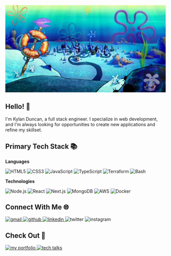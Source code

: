 <p align="center">
	<img alt="Bikini Bottom" src="./assets/bikini-bottom.png" />
</p>

## Hello! 👋

I'm Kylan Duncan, a full stack engineer. I specialize in web development, and I'm always looking for opportunities to create new applications and refine my skillset.

## Primary Tech Stack 📚

**Languages**

![HTML5](https://img.shields.io/badge/-HTML5-000?&logo=html5)
![CSS3](https://img.shields.io/badge/-CSS3-000?&logo=css)
![JavaScript](https://img.shields.io/badge/-JavaScript-000?&logo=javascript)
![TypeScript](https://img.shields.io/badge/-TypeScript-000?&logo=typescript)
![Terraform](https://img.shields.io/badge/-Terraform-000?&logo=terraform)
![Bash](https://img.shields.io/badge/-Bash-000?&logo=gnubash&logoColor=white)

**Technologies**

![Node.js](https://img.shields.io/badge/-Node.js-000?&logo=nodedotjs)
![React](https://img.shields.io/badge/-React-000?&logo=react)
![Next.js](https://img.shields.io/badge/-React-000?&logo=nextdotjs)
![MongoDB](https://img.shields.io/badge/-MongoDB-000?&logo=mongodb)
![AWS](https://img.shields.io/badge/-AWS-000?&logo=amazonwebservices)
![Docker](https://img.shields.io/badge/-Docker-000?&logo=docker)

## Connect With Me 🌐

<div>
    <a href="mailto:kyland03.biz@gmail.com" target="_blank">
        <img src="https://img.shields.io/badge/-gmail-black?style=for-the-badge&logo=gmail&logoColor=white&color=ea4335" alt="gmail" />
    </a>
    <a href="https://github.com/cloudydaiyz" target="_blank">
        <img src="https://img.shields.io/badge/-github-black?style=for-the-badge&logo=github&logoColor=white" alt="github" />
    </a>
    <a href="https://linkedin.com/in/kylan-duncan" target="_blank">
        <img src="https://img.shields.io/badge/-linkedin-blue?style=for-the-badge" alt="linkedin" />
    </a>
    <!-- <a href="https://twitter.com/username" target="_blank"> -->
        <img src="https://img.shields.io/badge/coming_soon-twitter-blue?style=for-the-badge&label=Coming%20Soon&color=08a0e9" alt="twitter" />
    <!-- </a>  -->
    <!-- <a href="https://instagram.com/username" target="_blank"> -->
        <img src="https://img.shields.io/badge/coming_soon-instagram-blue?style=for-the-badge&label=Coming%20Soon&color=dd2a7b" alt="instagram" />
    <!-- </a>  -->
</div>

## Check Out 👀

<div>
    <a href="https://cloudydaiyz.com" target="_blank">
        <img src="https://img.shields.io/badge/-my_portfolio-blue?style=for-the-badge&color=black" alt="my portfolio" />
    </a>
    <a href="./TECH_TALKS.md" target="_blank">
        <img src="https://img.shields.io/badge/-Tech_Talks-blue?style=for-the-badge&color=green" alt="tech talks" />
    </a>
</div>
